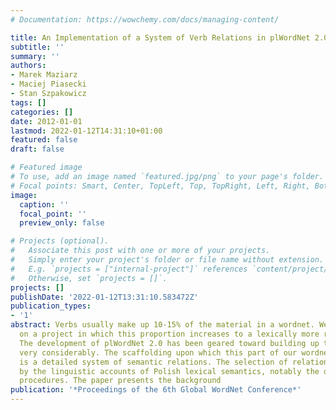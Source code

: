 ```yaml
---
# Documentation: https://wowchemy.com/docs/managing-content/

title: An Implementation of a System of Verb Relations in plWordNet 2.0
subtitle: ''
summary: ''
authors:
- Marek Maziarz
- Maciej Piasecki
- Stan Szpakowicz
tags: []
categories: []
date: 2012-01-01
lastmod: 2022-01-12T14:31:10+01:00
featured: false
draft: false

# Featured image
# To use, add an image named `featured.jpg/png` to your page's folder.
# Focal points: Smart, Center, TopLeft, Top, TopRight, Left, Right, BottomLeft, Bottom, BottomRight.
image:
  caption: ''
  focal_point: ''
  preview_only: false

# Projects (optional).
#   Associate this post with one or more of your projects.
#   Simply enter your project's folder or file name without extension.
#   E.g. `projects = ["internal-project"]` references `content/project/deep-learning/index.md`.
#   Otherwise, set `projects = []`.
projects: []
publishDate: '2022-01-12T13:31:10.583472Z'
publication_types:
- '1'
abstract: Verbs usually make up 10-15% of the material in a wordnet. We have embarked
  on a project in which this proportion increases to a lexically more realistic 1/3.
  The development of plWordNet 2.0 has been geared toward building up the verb hierarchy
  very considerably. The scaffolding upon which this part of our wordnet will rest
  is a detailed system of semantic relations. The selection of relations is informed
  by the linguistic accounts of Polish lexical semantics, notably the derivational
  procedures. The paper presents the background
publication: '*Proceedings of the 6th Global WordNet Conference*'
---
```

